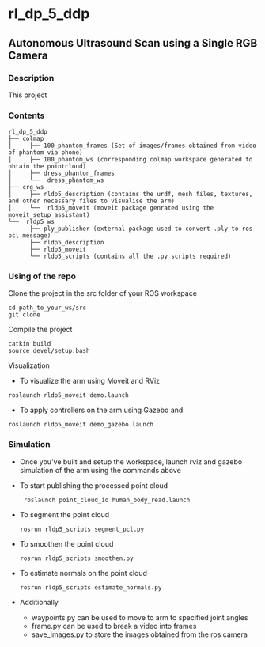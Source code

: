 # rl_dp_5_ddp

## Autonomous Ultrasound Scan using a Single RGB Camera

### Description
This project 

### Contents 

```
rl_dp_5_ddp
├── colmap
│     ├── 100_phantom_frames (Set of images/frames obtained from video of phantom via phone)
│     ├── 100_phantom_ws (corresponding colmap workspace generated to obtain the pointcloud)
│     ├── dress_phanton_frames
│     └──  dress_phantom_ws
├── crg_ws
│     ├── rldp5_description (contains the urdf, mesh files, textures, and other necessary files to visualise the arm)
│     └──  rldp5_moveit (moveit package genrated using the moveit_setup_assistant)
└──  rldp5_ws
      ├── ply_publisher (external package used to convert .ply to ros pcl message)
      ├── rldp5_description
      ├── rldp5_moveit 
      └── rldp5_scripts (contains all the .py scripts required)
```

### Using of the repo

Clone the project in the src folder of your ROS workspace
```
cd path_to_your_ws/src
git clone 
```

Compile the project 
```
catkin build
source devel/setup.bash
```

Visualization

  - To visualize the arm using Moveit and RViz

  ```
  roslaunch rldp5_moveit demo.launch
  ```

  - To apply controllers on the arm using Gazebo and 
  ```
  roslaunch rldp5_moveit demo_gazebo.launch
  ```

### Simulation

- Once you've built and setup the workspace, launch rviz and gazebo simulation of the arm using the commands above
- To start publishing the processed point cloud
  ```
   roslaunch point_cloud_io human_body_read.launch
  ```
- To segment the point cloud
  ```
  rosrun rldp5_scripts segment_pcl.py
  ```
- To smoothen the point cloud
  ```
  rosrun rldp5_scripts smoothen.py
  ```
- To estimate normals on the point cloud
  ```
  rosrun rldp5_scripts estimate_normals.py
  ```
  
- Additionally
  - waypoints.py can be used to move to arm to specified joint angles
  - frame.py can be used to break a video into frames
  - save_images.py to store the images obtained from the ros camera


